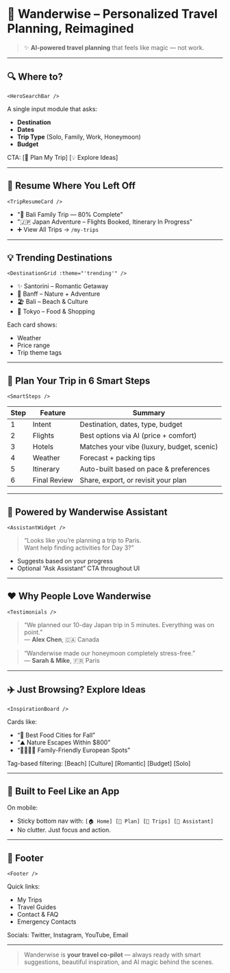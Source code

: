 # 🛫 Wanderwise – Personalized Travel Planning, Reimagined

> ✨ **AI-powered travel planning** that feels like magic — not work.

---

## 🔍 Where to?

```vue
<HeroSearchBar />
```

A single input module that asks:

- **Destination**
- **Dates**
- **Trip Type** (Solo, Family, Work, Honeymoon)
- **Budget**

CTA: [📍 Plan My Trip] [💡 Explore Ideas]

---

## 🧭 Resume Where You Left Off

```vue
<TripResumeCard />
```

- "🌴 Bali Family Trip — 80% Complete"
- "🇯🇵 Japan Adventure – Flights Booked, Itinerary In Progress"
- ➕ View All Trips → `/my-trips`

---

## 💡 Trending Destinations

```vue
<DestinationGrid :theme="'trending'" />
```

- ✨ Santorini – Romantic Getaway
- 🌄 Banff – Nature + Adventure
- 🏖️ Bali – Beach & Culture
- 🍜 Tokyo – Food & Shopping

Each card shows:
- Weather
- Price range
- Trip theme tags

---

## 🧳 Plan Your Trip in 6 Smart Steps

```vue
<SmartSteps />
```

| Step | Feature     | Summary                                      |
|------|-------------|----------------------------------------------|
| 1    | Intent      | Destination, dates, type, budget             |
| 2    | Flights     | Best options via AI (price + comfort)        |
| 3    | Hotels      | Matches your vibe (luxury, budget, scenic)   |
| 4    | Weather     | Forecast + packing tips                      |
| 5    | Itinerary   | Auto-built based on pace & preferences       |
| 6    | Final Review| Share, export, or revisit your plan          |

---

## 🧠 Powered by Wanderwise Assistant

```vue
<AssistantWidget />
```

> “Looks like you’re planning a trip to Paris.  
Want help finding activities for Day 3?”

- Suggests based on your progress
- Optional “Ask Assistant” CTA throughout UI

---

## ❤️ Why People Love Wanderwise

```vue
<Testimonials />
```

> “We planned our 10-day Japan trip in 5 minutes. Everything was on point.”  
— **Alex Chen**, 🇨🇦 Canada

> “Wanderwise made our honeymoon completely stress-free.”  
— **Sarah & Mike**, 🇫🇷 Paris

---

## ✈️ Just Browsing? Explore Ideas

```vue
<InspirationBoard />
```

Cards like:
- “🍲 Best Food Cities for Fall”
- “⛰️ Nature Escapes Within $800”
- “👩‍👩‍👧‍👦 Family-Friendly European Spots”

Tag-based filtering: [Beach] [Culture] [Romantic] [Budget] [Solo]

---

## 📱 Built to Feel Like an App

On mobile:
- Sticky bottom nav with:
  `[🏠 Home] [📍 Plan] [🧳 Trips] [🤖 Assistant]`
- No clutter. Just focus and action.

---

## 📌 Footer

```vue
<Footer />
```

Quick links:
- My Trips
- Travel Guides
- Contact & FAQ
- Emergency Contacts

Socials: Twitter, Instagram, YouTube, Email

---

> Wanderwise is **your travel co-pilot** — always ready with smart suggestions, beautiful inspiration, and AI magic behind the scenes.
